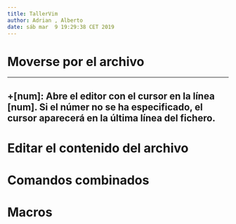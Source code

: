 ```yaml
---
title: TallerVim
author: Adrian , Alberto
date: sáb mar  9 19:29:38 CET 2019 
---
```


# Moverse por el archivo

---
+[num]: Abre el editor con el cursor en la línea [num]. Si el númer no se ha especificado, el cursor aparecerá en la última línea del fichero.
---

# Editar el contenido del archivo 



# Comandos combinados


# Macros
